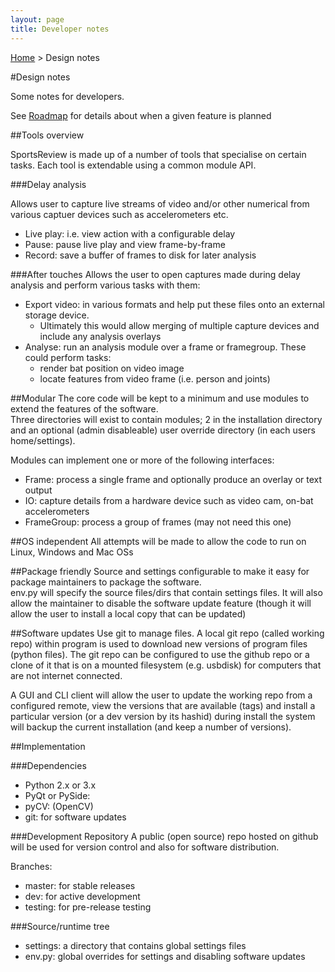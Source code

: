 ```yaml
---
layout: page
title: Developer notes
---
```


[Home](../index.html) > Design notes

#Design notes

Some notes for developers.

See [Roadmap](roadmap.html) for details about when a given feature is planned

##Tools overview

SportsReview is made up of a number of tools that specialise on certain tasks.  Each tool is extendable 
using a common module API. 

###Delay analysis

Allows user to capture live streams of video and/or other numerical from various captuer devices such
as accelerometers etc.

* Live play: i.e. view action with a configurable delay
* Pause: pause live play and view frame-by-frame
* Record: save a buffer of frames to disk for later analysis


###After touches
Allows the user to open captures made during delay analysis and perform various tasks with them:

* Export video: in various formats and help put these files onto an external storage device.
	* Ultimately this would allow merging of multiple capture devices and include any analysis overlays
* Analyse: run an analysis module over a frame or framegroup.  These could perform tasks:
	* render bat position on video image
	* locate features from video frame (i.e. person and joints)

##Modular
The core code will be kept to a minimum and use modules to extend the features of the software.  
Three directories will exist to contain modules; 2 in the installation directory and an optional 
(admin disableable) user override directory (in each users home/settings).

Modules can implement one or more of the following interfaces:
* Frame: process a single frame and optionally produce an overlay or text output
* IO: capture details from a hardware device such as video cam, on-bat accelerometers
* FrameGroup: process a group of frames (may not need this one)

##OS independent
All attempts will be made to allow the code to run on Linux, Windows and Mac OSs

##Package friendly
Source and settings configurable to make it easy for package maintainers to package the software.  
env.py will specify the source files/dirs that contain settings files.  It will also allow the 
maintainer to disable the software update feature (though it will allow the user to install a 
local copy that can be updated)

##Software updates
Use git to manage files.  A local git repo (called working repo) within program is used to download 
new versions of program files (python files).  The git repo can be configured to use the github repo 
or a clone of it that is on a mounted filesystem (e.g. usbdisk) for computers that are not internet 
connected.

A GUI and CLI client will allow the user to update the working repo from a configured remote, view 
the versions that are available (tags) and install a particular version (or a dev version by its hashid)
during install the system will backup the current installation (and keep a number of versions).

##Implementation

###Dependencies
* Python 2.x or 3.x
* PyQt or PySide:
* pyCV: (OpenCV)
* git: for software updates

###Development Repository
A public (open source) repo hosted on github will be used for version control and also for software 
distribution.

Branches:
* master: for stable releases
* dev: for active development
* testing: for pre-release testing

###Source/runtime tree
* settings: a directory that contains global settings files
* env.py: global overrides for settings and disabling software updates
